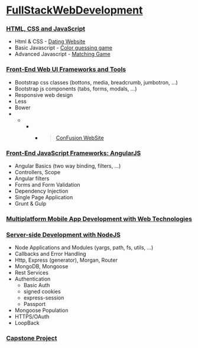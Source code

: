 # [FullStackWebDevelopment](https://www.coursera.org/specializations/full-stack "Go to specialization")

### [HTML, CSS and JavaScript](https://www.coursera.org/learn/html-css-javascript "Go to class")

* Html & CSS - [Dating Website](http://alevincenzi.github.io/FullStackWebDevelopment/01_HTML_CSS_JS/W1_Part3.html)
* Basic Javascript - [Color guessing game](http://alevincenzi.github.io/FullStackWebDevelopment/01_HTML_CSS_JS/W2_Part2.html)
* Advanced Javascript - [Matching Game](http://alevincenzi.github.io/FullStackWebDevelopment/01_HTML_CSS_JS/W3_Part4.html)

### [Front-End Web UI Frameworks and Tools](https://www.coursera.org/learn/web-frameworks "Go to class")

* Bootstrap css classes (bottons, media, breadcrumb, jumbotron, ...)
* Bootstrap js components (tabs, forms, modals, ...)
* Responsive web design
* Less
* Bower
* - - - > [ConFusion WebSite](http://alevincenzi.github.io/FullStackWebDevelopment/02_Frontend_Tools/conFusion/index.html "See the website") 

### [Front-End JavaScript Frameworks: AngularJS](https://www.coursera.org/learn/angular-js "Go to class")

* Angular Basics (two way binding, filters, ...)
* Controllers, Scope
* Angular filters
* Forms and Form Validation
* Dependency Injection
* Single Page Application
* Grunt & Gulp

### [Multiplatform Mobile App Development with Web Technologies](https://www.coursera.org/learn/hybrid-mobile-development "Go to class")

### [Server-side Development with NodeJS](https://www.coursera.org/learn/server-side-development "Go to class")

* Node Applications and Modules (yargs, path, fs, utils, ...)
* Callbacks and Error Handling
* Http, Express (generator), Morgan, Router
* MongoDB, Mongoose
* Rest Services
* Authentication
  * Basic Auth
  * signed cookies
  * express-session
  * Passport
* Mongoose Population
* HTTPS/OAuth
* LoopBack

### [Capstone Project](https://www.coursera.org/learn/capstone-project "Go to class")
